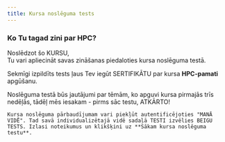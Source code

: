 ```yaml
---
title: Kursa noslēguma tests
---
```


### Ko Tu tagad zini par HPC?

Noslēdzot šo KURSU,  
Tu vari apliecināt savas zināšanas piedaloties kursa noslēguma testā. 

Sekmīgi izpildīts tests ļaus Tev iegūt SERTIFIKĀTU par kursa **HPC-pamati** apgūšanu.

Noslēguma testā būs jautājumi par tēmām, ko apguvi kursa pirmajās trīs nedēļās, tādēļ mēs iesakam - pirms sāc testu, ATKĀRTO!

```attention-recommendation {label: ""}
Kursa noslēguma pārbaudījumam vari piekļūt autentificējoties "MANĀ VIDĒ". Tad savā individualizētajā vidē sadaļā TESTI izvēlies BEIGU TESTS. Izlasi noteikumus un klikšķini uz **Sākam kursa noslēguma testu**.
```
